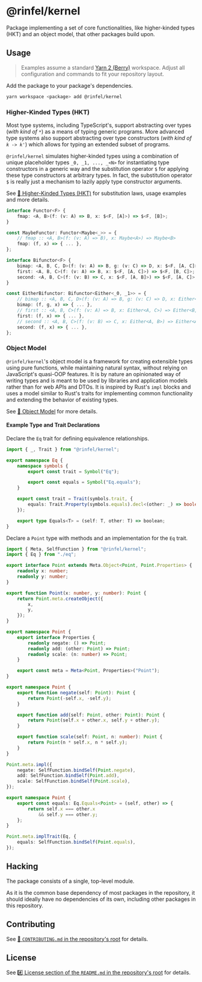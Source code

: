 # @rinfel/kernel

Package implementing a set of core functionalities, like higher-kinded types (HKT) and an object model, that other packages build upon.

## Usage

> Examples assume a standard [Yarn 2 (Berry)](https://yarnpkg.com) workspace. Adjust all configuration and commands to fit your repository layout.

Add the package to your package's dependencies.

```sh
yarn workspace <package> add @rinfel/kernel
```

### Higher-Kinded Types (HKT)

Most type systems, including TypeScript's, support abstracting over types (*with kind of `*`*) as a means of typing generic programs. More advanced type systems also support abstracting over type constructors (*with kind of `k -> k'`*) which allows for typing an extended subset of programs.

`@rinfel/kernel` simulates higher-kinded types using a combination of unique placeholder types `_0, _1, ..., _<N>` for instantiating type constructors in a generic way and the substitution operator `$` for applying these type constructors at arbitrary types. In fact, the substitution operator `$` is really just a mechanism to lazily apply type constructor arguments.

See [📄 Higher-Kinded Types (HKT)](docs/hkt.md) for substitution laws, usage examples and more details.

```ts
interface Functor<F> {
    fmap: <A, B>(f: (v: A) => B, x: $<F, [A]>) => $<F, [B]>;
}

const MaybeFunctor: Functor<Maybe<_>> = {
    // fmap :: <A, B>(f: (v: A) => B), x: Maybe<A>) => Maybe<B>
    fmap: (f, x) => { ... },
};
```

```ts
interface Bifunctor<F> {
    bimap: <A, B, C, D>(f: (v: A) => B, g: (v: C) => D, x: $<F, [A, C]>) => $<F, [B, D]>;
    first: <A, B, C>(f: (v: A) => B, x: $<F, [A, C]>) => $<F, [B, C]>;
    second: <A, B, C>(f: (v: B) => C, x: $<F, [A, B]>) => $<F, [A, C]>;
}

const EitherBifunctor: Bifunctor<Either<_0, _1>> = {
    // bimap :: <A, B, C, D>(f: (v: A) => B, g: (v: C) => D, x: Either<A, C>) => Either<B, D>
    bimap: (f, g, x) => { ... },
    // first :: <A, B, C>(f: (v: A) => B, x: Either<A, C>) => Either<B, C>
    first: (f, x) => { ... },
    // second :: <A, B, C>(f: (v: B) => C, x: Either<A, B>) => Either<A, C>
    second: (f, x) => { ... },
};
```

### Object Model

`@rinfel/kernel`'s object model is a framework for creating extensible types using pure functions, while maintaining natural syntax, without relying on JavaScript's quasi-OOP features. It is by nature an opinionated way of writing types and is meant to be used by libraries and application models rather than for web APIs and DTOs. It is inspired by Rust's `impl` blocks and uses a model similar to Rust's traits for implementing common functionality and extending the behavior of existing types.

See [📄 Object Model](docs/object_model.md) for more details.

#### Example Type and Trait Declarations

Declare the `Eq` trait for defining equivalence relationships.

```ts
import { _, Trait } from "@rinfel/kernel";

export namespace Eq {
    namespace symbols {
        export const trait = Symbol("Eq");

        export const equals = Symbol("Eq.equals");
    }

    export const trait = Trait(symbols.trait, {
        equals: Trait.Property(symbols.equals).decl<(other: _) => boolean>(),
    });

    export type Equals<T> = (self: T, other: T) => boolean;
}
```

Declare a `Point` type with methods and an implementation for the `Eq` trait.

```ts
import { Meta, SelfFunction } from "@rinfel/kernel";
import { Eq } from "./eq";

export interface Point extends Meta.Object<Point, Point.Properties> {
    readonly x: number;
    readonly y: number;
}

export function Point(x: number, y: number): Point {
    return Point.meta.createObject({
        x,
        y,
    });
}

export namespace Point {
    export interface Properties {
        readonly negate: () => Point;
        readonly add: (other: Point) => Point;
        readonly scale: (n: number) => Point;
    }

    export const meta = Meta<Point, Properties>("Point");
}

export namespace Point {
    export function negate(self: Point): Point {
        return Point(-self.x, -self.y);
    }

    export function add(self: Point, other: Point): Point {
        return Point(self.x + other.x, self.y + other.y);
    }

    export function scale(self: Point, n: number): Point {
        return Point(n * self.x, n * self.y);
    }
}

Point.meta.impl({
    negate: SelfFunction.bindSelf(Point.negate),
    add: SelfFunction.bindSelf(Point.add),
    scale: SelfFunction.bindSelf(Point.scale),
});

export namespace Point {
    export const equals: Eq.Equals<Point> = (self, other) => {
        return self.x === other.x
            && self.y === other.y;
    };
}

Point.meta.implTrait(Eq, {
    equals: SelfFunction.bindSelf(Point.equals),
});
```

## Hacking

The package consists of a single, top-level module.

As it is the common base dependency of most packages in the repository, it should ideally have no dependencies of its own, including other packages in this repository.

## Contributing

See [📄 `CONTRIBUTING.md` in the repository's root](/CONTRIBUTING.md) for details.

## License

See [#️⃣ License section of the `README.md` in the repository's root](/README.md#license) for details.
